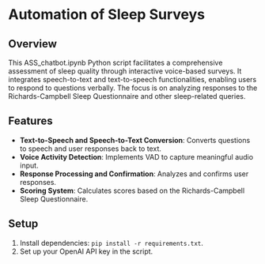 # Automation of Sleep Surveys

## Overview
This ASS_chatbot.ipynb Python script facilitates a comprehensive assessment of sleep quality through interactive voice-based surveys. It integrates speech-to-text and text-to-speech functionalities, enabling users to respond to questions verbally. The focus is on analyzing responses to the Richards-Campbell Sleep Questionnaire and other sleep-related queries.

## Features
- **Text-to-Speech and Speech-to-Text Conversion**: Converts questions to speech and user responses back to text.
- **Voice Activity Detection**: Implements VAD to capture meaningful audio input.
- **Response Processing and Confirmation**: Analyzes and confirms user responses.
- **Scoring System**: Calculates scores based on the Richards-Campbell Sleep Questionnaire.


## Setup
1. Install dependencies: `pip install -r requirements.txt`.
2. Set up your OpenAI API key in the script.
